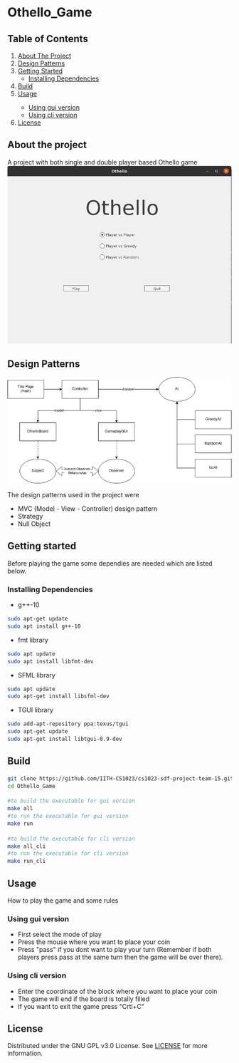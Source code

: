 # Othello_Game

## Table of Contents
  <ol>
    <li>
      <a href="#about-the-project">About The Project</a>
    </li>
    <li>
      <a href="#design-patterns">Design Patterns</a>
    </li>
    <li>
      <a href="#getting-started">Getting Started</a>
      <ul>
        <li><a href="#installing-dependencies">Installing Dependencies</a></li>
      </ul>
    </li>
    <li><a href="#build">Build</a></li>
    <li>
      <a href="#usage">Usage</a></li>
      <ul>
        <li><a href="#using-gui-version">Using gui version</a></li>
        <li><a href="#using-cli-version">Using cli version</a></li>
      </ul>
    <li><a href="#license">License</a></li>
  </ol>

 
<!-- ABOUT THE PROJECT -->
## About the project
A project with both single and double player based Othello game
![img](images/screenshots/screenshot1.png "Title Page")

## Design Patterns
![img](images/Class_Diagram.png "Class Hierarchy")

The design patterns used in the project were
 - MVC (Model - View - Controller) design pattern
 - Strategy
 - Null Object

## Getting started
Before playing the game some dependies are needed which are listed below.

### Installing Dependencies
- g++-10
```sh
sudo apt-get update
sudo apt install g++-10
```
- fmt library
```sh
sudo apt update
sudo apt install libfmt-dev
```
- SFML library
```sh
sudo apt update
sudo apt-get install libsfml-dev
```

- TGUI library
```sh
sudo add-apt-repository ppa:texus/tgui
sudo apt-get update
sudo apt-get install libtgui-0.9-dev
```

## Build
```sh
git clone https://github.com/IITH-CS1023/cs1023-sdf-project-team-15.git Othello_Game
cd Othello_Game

#to build the executable for gui version
make all
#to run the executable for gui version
make run

#to build the executable for cli version
make all_cli
#to run the executable for cli version
make run_cli
```
## Usage
How to play the game and some rules

### Using gui version

- First select the mode of play
- Press the mouse where you want to place your coin
- Press "pass" if you dont want to play your turn (Remember if both players press pass at the same turn then the game will be over there).

### Using cli version

- Enter the coordinate of the block where you want to place your coin
- The game will end if the board is totally filled
- If you want to exit the game press "Crtl+C"


## License
Distributed under the GNU GPL v3.0 License. See [LICENSE](LICENSE) for more information.

<!-- [![Work in Repl.it](https://classroom.github.com/assets/work-in-replit-14baed9a392b3a25080506f3b7b6d57f295ec2978f6f33ec97e36a161684cbe9.svg)](https://classroom.github.com/online_ide?assignment_repo_id=402094&assignment_repo_type=GroupAssignmentRepo)
 -->
